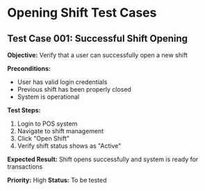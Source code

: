 # Opening Shift Test Cases

## Test Case 001: Successful Shift Opening
**Objective:** Verify that a user can successfully open a new shift

**Preconditions:**
- User has valid login credentials
- Previous shift has been properly closed
- System is operational

**Test Steps:**
1. Login to POS system
2. Navigate to shift management
3. Click "Open Shift"
4. Verify shift status shows as "Active"

**Expected Result:** Shift opens successfully and system is ready for transactions

**Priority:** High
**Status:** To be tested
